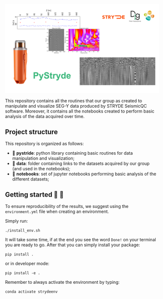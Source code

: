 ![LOGO](https://github.com/DIG-Kaust/StrydeProjects/blob/main/logo.png)

This repository contains all the routines that our group as created to manipulate and visualize SEG-Y data produced by STRYDE SeismicQC software.
Moreover, it contains all the notebooks created to perform basic analysis of the data acquired over time.

## Project structure
This repository is organized as follows:

* :open_file_folder: **pystride**: python library containing basic routines for data manipulation and visualization;
* :open_file_folder: **data**: folder containing links to the datasets acquired by our group (and used in the notebooks);
* :open_file_folder: **notebooks**: set of jupyter notebooks performing basic analysis of the different datasets;


## Getting started :space_invader: :robot:
To ensure reproducibility of the results, we suggest using the `environment.yml` file when creating an environment.

Simply run:
```
./install_env.sh
```
It will take some time, if at the end you see the word `Done!` on your terminal you are ready to go. After that you can simply install your package:
```
pip install .
```
or in developer mode:
```
pip install -e .
```

Remember to always activate the environment by typing:
```
conda activate strydeenv
```
